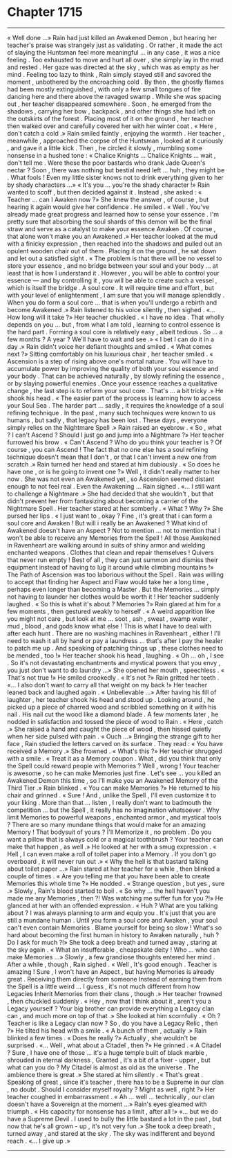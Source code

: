 
# Chapter 1715


---

« Well done …»
Rain had just killed an Awakened Demon , but hearing her teacher's praise was strangely just as validating . Or rather , it made the act of slaying the Huntsman feel more meaningful … in any case , it was a nice feeling .
Too exhausted to move and hurt all over , she simply lay in the mud and rested . Her gaze was directed at the sky , which was as empty as her mind . Feeling too lazy to think , Rain simply stayed still and savored the moment , unbothered by the encroaching cold .
By then , the ghostly flames had been mostly extinguished , with only a few small tongues of fire dancing here and there above the ravaged swamp .
While she was spacing out , her teacher disappeared somewhere . Soon , he emerged from the shadows , carrying her bow , backpack , and other things she had left on the outskirts of the forest .
Placing most of it on the ground , her teacher then walked over and carefully covered her with her winter coat .
« Here , don't catch a cold .»
Rain smiled faintly , enjoying the warmth .
Her teacher , meanwhile , approached the corpse of the Huntsman , looked at it curiously , and gave it a little kick . Then , he circled it slowly , mumbling some nonsense in a hushed tone :
« Chalice Knights … Chalice Knights … wait , don't tell me . Were these the poor bastards who drank Jade Queen's nectar ? Soon , there was nothing but bestial need left … huh , they might be . What fools ! Even my little sister knows not to drink everything given to her by shady characters …»
« It's you … you're the shady character !»
Rain wanted to scoff , but then decided against it .
Instead , she asked :
« Teacher … can I Awaken now ?»
She knew the answer , of course , but hearing it again would give her confidence .
He smiled .
« Well . You've already made great progress and learned how to sense your essence . I'm pretty sure that absorbing the soul shards of this demon will be the final straw and serve as a catalyst to make your essence Awaken . Of course , that alone won't make you an Awakened .»
Her teacher looked at the mud with a finicky expression , then reached into the shadows and pulled out an opulent wooden chair out of them . Placing it on the ground , he sat down and let out a satisfied sight .
« The problem is that there will be no vessel to store your essence , and no bridge between your soul and your body … at least that is how I understand it . However , you will be able to control your essence — and by controlling it , you will be able to create such a vessel , which is itself the bridge . A soul core . It will require time and effort , but with your level of enlightenment , I am sure that you will manage splendidly . When you do form a soul core … that is when you'll undergo a rebirth and become Awakened .»
Rain listened to his voice silently , then sighed .
«… How long will it take ?»
Her teacher chuckled .
« I have no idea . That wholly depends on you … but , from what I am told , learning to control essence is the hard part . Forming a soul core is relatively easy , albeit tedious . So … a few months ? A year ? We'll have to wait and see .»
« I bet I can do it in a day .»
Rain didn't voice her defiant thoughts and smiled .
« What comes next ?»
Sitting comfortably on his luxurious chair , her teacher smiled .
« Ascension is a step of rising above one's mortal nature . You will have to accumulate power by improving the quality of both your soul essence and your body . That can be achieved naturally , by slowly refining the essence , or by slaying powerful enemies . Once your essence reaches a qualitative change , the last step is to reform your soul core . That's … a bit tricky .»
He shook his head .
« The easier part of the process is learning how to access your Soul Sea . The harder part … sadly , it requires the knowledge of a soul refining technique . In the past , many such techniques were known to us humans , but sadly , that legacy has been lost . These days , everyone simply relies on the Nightmare Spell .»
Rain raised an eyebrow .
« So , what ? I can't Ascend ? Should I just go and jump into a Nightmare ?»
Her teacher furrowed his brow .
« Can't Ascend ? Who do you think your teacher is ? Of course , you can Ascend ! The fact that no one else has a soul refining technique doesn't mean that I don't , or that I can't invent a new one from scratch .»
Rain turned her head and stared at him dubiously .
« So does he have one , or is he going to invent one ?»
Well , it didn't really matter to her now . She was not even an Awakened yet , so Ascension seemed distant enough to not feel real .
Even the Awakening …
Rain sighed .
«… I still want to challenge a Nightmare .»
She had decided that she wouldn't , but that didn't prevent her from fantasizing about becoming a carrier of the Nightmare Spell .
Her teacher stared at her somberly .
« What ? Why ?»
She pursed her lips .
« I just want to , okay ? Fine , it's great that i can form a soul core and Awaken ! But will i really be an Awakened ? What kind of Awakened doesn't have an Aspect ? Not to mention … not to mention that I won't be able to receive any Memories from the Spell ! All those Awakened in Ravenheart are walking around in suits of shiny armor and wielding enchanted weapons . Clothes that clean and repair themselves ! Quivers that never run empty ! Best of all , they can just summon and dismiss their equipment instead of having to lug it around while climbing mountains !»
The Path of Ascension was too laborious without the Spell . Rain was willing to accept that finding her Aspect and Flaw would take her a long time , perhaps even longer than becoming a Master .
But the Memories … simply not having to launder her clothes would be worth it !
Her teacher suddenly laughed .
« So this is what it's about ? Memories ?»
Rain glared at him for a few moments , then gestured weakly to herself .
« A weird apparition like you might not care , but look at me … soot , ash , sweat , swamp water , mud , blood , and gods know what else ! This is what I have to deal with after each hunt . There are no washing machines in Ravenheart , either ! I'll need to wash it all by hand or pay a laundress … that's after I pay the healer to patch me up . And speaking of patching things up , these clothes need to be mended , too !»
Her teacher shook his head , laughing .
« Oh … oh , I see . So it's not devastating enchantments and mystical powers that you envy , you just don't want to do laundry …»
She opened her mouth , speechless .
« That's not true !»
He smiled crookedly .
« It's not ?»
Rain gritted her teeth .
«… I also don't want to carry all that weight on my back !»
Her teacher leaned back and laughed again .
« Unbelievable …»
After having his fill of laughter , her teacher shook his head and stood up . Looking around , he picked up a piece of charred wood and scribbled something on it with his nail .
His nail cut the wood like a diamond blade .
A few moments later , he nodded in satisfaction and tossed the piece of wood to Rain .
« Here , catch .»
She raised a hand and caught the piece of wood , then hissed quietly when her side pulsed with pain .
« Ouch …»
Bringing the strange gift to her face , Rain studied the letters carved on its surface .
They read :
« You have received a Memory .»
She frowned .
« What's this ?»
Her teacher shrugged with a smile .
« Treat it as a Memory coupon . What , did you think that only the Spell could reward people with Memories ? Well , wrong ! Your teacher is awesome , so he can make Memories just fine . Let's see … you killed an Awakened Demon this time , so I'll make you an Awakened Memory of the Third Tier .»
Rain blinked .
« You can make Memories ?»
He returned to his chair and grinned .
« Sure ! And , unlike the Spell , I'll even customize it to your liking . More than that … listen , I really don't want to badmouth the competition … but the Spell , it really has no imagination whatsoever . Why limit Memories to powerful weapons , enchanted armor , and mystical tools ? There are so many mundane things that would make for an amazing Memory ! That bodysuit of yours ? I'll Memorize it , no problem . Do you want a pillow that is always cold or a magical toothbrush ? Your teacher can make that happen , as well .»
He looked at her with a smug expression .
« Hell , I can even make a roll of toilet paper into a Memory . If you don't go overboard , it will never run out .»
« Why the hell is that bastard talking about toilet paper …»
Rain stared at her teacher for a while , then blinked a couple of times .
« Are you telling me that you have been able to create Memories this whole time ?»
He nodded .
« Strange question , but yes , sure .»
Slowly , Rain's blood started to boil .
« So why … the hell haven't you made me any Memories , then ?! Was watching me suffer fun for you ?!»
He glanced at her with an offended expression .
« Huh ? What are you talking about ? I was always planning to arm and equip you . It's just that you are still a mundane human . Until you form a soul core and Awaken , your soul can't even contain Memories . Blame yourself for being so slow ! What's so hard about becoming the first human in history to Awaken naturally , huh ? Do I ask for much ?!»
She took a deep breath and turned away , staring at the sky again .
« What an insufferable , cheapskate deity ! Who … who can make Memories …»
Slowly , a few grandiose thoughts entered her mind .
After a while , though , Rain sighed .
« Well , It's good enough . Teacher is amazing ! Sure , I won't have an Aspect , but having Memories is already great . Receiving them directly from someone Instead of earning them from the Spell is a little weird … I guess , it's not much different from how Legacies Inherit Memories from their clans , though .»
Her teacher frowned , then chuckled suddenly .
« Hey , now that I think about it , aren't you a Legacy yourself ? Your big brother can provide everything a Legacy clan can , and much more on top of that .»
She looked at him scornfully .
« Oh ? Teacher is like a Legacy clan now ? So , do you have a Legacy Relic , then ?»
He tilted his head with a smile .
« A bunch of them , actually .»
Rain blinked a few times .
« Does he really ?»
Actually , she wouldn't be surprised .
«… Well , what about a Citadel , then ?»
He grinned .
« A Citadel ? Sure , I have one of those … it's a huge temple built of black marble , shrouded in eternal darkness , Granted , it's a bit of a fixer - upper , but what can you do ? My Citadel is almost as old as the universe . The ambience there is great .»
She stared at him silently .
« That's great . Speaking of great , since it's teacher , there has to be a Supreme in our clan , no doubt . Should I consider myself royalty ? Might as well , right ?»
Her teacher coughed in embarrassment .
« Ah … well … technically , our clan doesn't have a Sovereign at the moment …»
Rain's eyes gleamed with triumph .
« His capacity for nonsense has a limit , after all !»
«… but we do have a Supreme Devil . I used to bully the little bastard a lot in the past , but now that he's all grown - up , it's not very fun .»
She took a deep breath , turned away , and stared at the sky .
The sky was indifferent and beyond reach .
«… I give up .»

---

